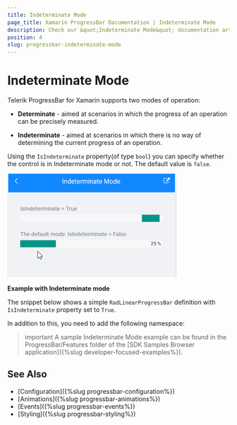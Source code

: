 ```yaml
---
title: Indeterminate Mode
page_title: Xamarin ProgressBar Documentation | Indeterminate Mode
description: Check our &quot;Indeterminate Mode&quot; documentation article for Telerik ProgressBar for Xamarin control.
position: 4
slug: progressbar-indeterminate-mode
---
```


# Indeterminate Mode

Telerik ProgressBar for Xamarin supports two modes of operation:

* **Determinate** - aimed at scenarios in which the progress of an operation can be precisely measured.

* **Indeterminate** - aimed at scenarios in which there is no way of determining the current progress of an operation.

Using the `IsIndeterminate` property(of type `bool`) you can specify whether the control is in Indeterminate mode or not. The default value is `false`.

![ProgressBar Indeterminate support](images/progressbar-indeterminate-mode.gif)

**Example with Indeterminate mode**

The snippet below shows a simple `RadLinearProgressBar` definition with `IsIndeterminate` property set to `True`.

<snippet id='progressbar-indeterminate-mode'/>

In addition to this, you need to add the following namespace:

<snippet id='xmlns-telerikprimitives'/>

>important A sample Indeterminate Mode example can be found in the ProgressBar/Features folder of the [SDK Samples Browser application]({%slug developer-focused-examples%}).

## See Also

- [Configuration]({%slug progressbar-configuration%})
- [Animations]({%slug progressbar-animations%})
- [Events]({%slug progressbar-events%})
- [Styling]({%slug progressbar-styling%})